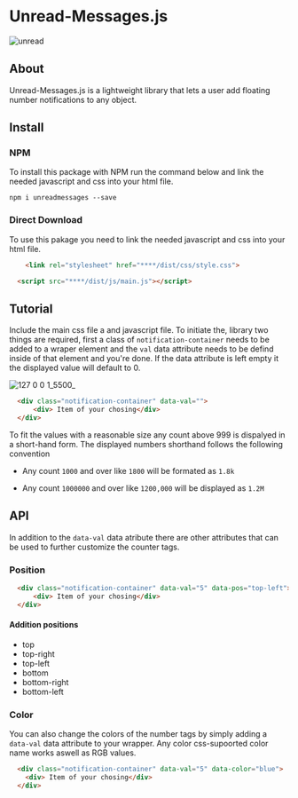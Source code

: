 
# Unread-Messages.js 

![unread](https://user-images.githubusercontent.com/60890281/115409128-0cab3000-a224-11eb-9f1e-68541403d213.png)


## About
Unread-Messages.js is a  lightweight library that lets a user add floating number notifications to any object.

## Install
### NPM
To install this package with NPM run the command below and link the needed javascript and css into your html file.
```text
npm i unreadmessages --save
```

### Direct Download
To use this pakage you need to link the needed javascript and css into your html file.
```html
    <link rel="stylesheet" href="****/dist/css/style.css">
```

```html
  <script src="****/dist/js/main.js"></script>
```

## Tutorial
Include the main css file a and javascript file.
To initiate the, library two things are required, first a class of `notification-container` needs to be added to a wraper element and the `val` data attribute needs to be defind inside of that element and you're done. If the data attribute is left empty it the displayed value will default to 0.

![127 0 0 1_5500_](https://user-images.githubusercontent.com/60890281/115801365-2492d780-a40f-11eb-8a53-87385d4a0e2d.png)

```html
  <div class="notification-container" data-val="">
      <div> Item of your chosing</div>
  </div>
```
To fit the values with a reasonable size any count above 999 is dispalyed in a short-hand form.  The displayed numbers shorthand follows the following convention
* Any count `1000` and over like  `1800` will be formated as `1.8k`


* Any count `1000000` and over like `1200,000` will be displayed as `1.2M`
## API
In addition to the `data-val` data atribute there are other attributes that can be used to further customize the counter tags.

### Position

```html
  <div class="notification-container" data-val="5" data-pos="top-left">
      <div> Item of your chosing</div>
  </div>
```

#### Addition positions 

* top
* top-right
* top-left
* bottom
* bottom-right
* bottom-left


### Color
You can also change the colors of the number tags by simply adding a `data-val` data attribute to your wrapper.
Any color css-supoorted color name works aswell as RGB values.
``` html
  <div class="notification-container" data-val="5" data-color="blue">
    <div> Item of your chosing</div>
  </div>
```
